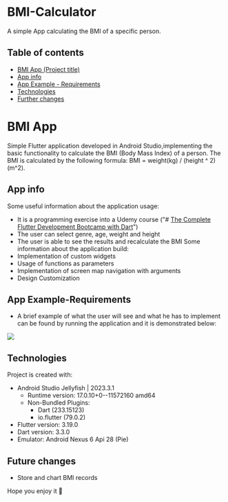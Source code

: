 # BMI-Calculator

A simple App calculating the BMI of a specific person.

## Table of contents
* [BMI App (Project title)](#bmi-app)
* [App info](#app-info)
* [App Example - Requirements](#app-example-requirements)
* [Technologies](#technologies)
* [Further changes](#future-changes)

# BMI App
Simple Flutter application developed in Android Studio,implementing the basic functionality
to calculate the BMI (Body Mass Index) of a person. The BMI is calculated by the following
formula: BMI = weight(kg) / (height ^ 2) (m^2).

## App info
Some useful information about the application usage:
* It is a programming exercise into a Udemy course ("# [The Complete Flutter Development Bootcamp with Dart](https://www.udemy.com/course/flutter-bootcamp-with-dart/)")
* The user can select genre, age, weight and height
* The user is able to see the results and recalculate the BMI
Some information about the application build:
* Implementation of custom widgets
* Usage of functions as parameters
* Implementation of screen map navigation with arguments
* Design Customization

## App Example-Requirements
* A brief example of what the user will see and what he has to implement
  can be found by running the application and it is demonstrated below:

![](/images/example.gif)

## Technologies
Project is created with:
* Android Studio Jellyfish | 2023.3.1
    * Runtime version: 17.0.10+0--11572160 amd64
    *  Non-Bundled Plugins:
        * Dart (233.15123)
        * io.flutter (79.0.2)
* Flutter version: 3.19.0
* Dart version: 3.3.0
* Emulator: Android Nexus 6 Api 28 (Pie)

## Future changes
* Store and chart BMI records


Hope you enjoy it 🧡



